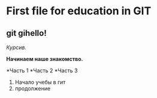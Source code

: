 # First file for education in GIT

## git gihello!

*Курсив.*

**Начинаем наше знакомство.**

*Часть 1
*Часть 2
*Часть 3

1. Начало учебы в гит
2. продолжение


